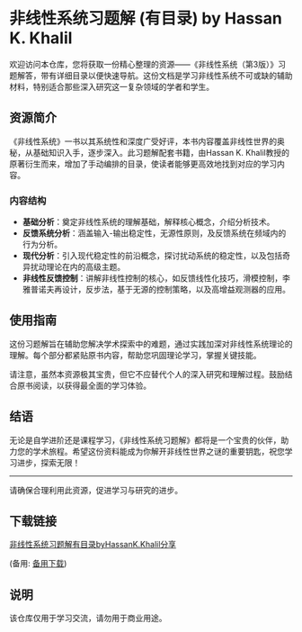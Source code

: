 # 非线性系统习题解 (有目录) by Hassan K. Khalil

欢迎访问本仓库，您将获取一份精心整理的资源——《非线性系统（第3版）》习题解答，带有详细目录以便快速导航。这份文档是学习非线性系统不可或缺的辅助材料，特别适合那些深入研究这一复杂领域的学者和学生。

## 资源简介

《非线性系统》一书以其系统性和深度广受好评，本书内容覆盖非线性世界的奥秘，从基础知识入手，逐步深入。此习题解配套书籍，由Hassan K. Khalil教授的原著衍生而来，增加了手动编排的目录，使读者能够更高效地找到对应的学习内容。

### 内容结构

- **基础分析**：奠定非线性系统的理解基础，解释核心概念，介绍分析技术。
- **反馈系统分析**：涵盖输入-输出稳定性，无源性原则，及反馈系统在频域内的行为分析。
- **现代分析**：引入现代稳定性的前沿概念，探讨扰动系统的稳定性，以及包括奇异扰动理论在内的高级主题。
- **非线性反馈控制**：讲解非线性控制的核心，如反馈线性化技巧，滑模控制，李雅普诺夫再设计，反步法，基于无源的控制策略，以及高增益观测器的应用。

## 使用指南

这份习题解旨在辅助您解决学术探索中的难题，通过实践加深对非线性系统理论的理解。每个部分都紧贴原书内容，帮助您巩固理论学习，掌握关键技能。

请注意，虽然本资源极其宝贵，但它不应替代个人的深入研究和理解过程。鼓励结合原书阅读，以获得最全面的学习体验。

## 结语

无论是自学进阶还是课程学习，《非线性系统习题解》都将是一个宝贵的伙伴，助力您的学术旅程。希望这份资料能成为你解开非线性世界之谜的重要钥匙，祝您学习进步，探索无限！

---

请确保合理利用此资源，促进学习与研究的进步。

## 下载链接
[非线性系统习题解有目录byHassanK.Khalil分享](https://pan.quark.cn/s/f0c8d86ab428) 

(备用: [备用下载](https://pan.baidu.com/s/1ObZFP0KBvLu79gYXTH6uXA?pwd=1234))

## 说明

该仓库仅用于学习交流，请勿用于商业用途。
